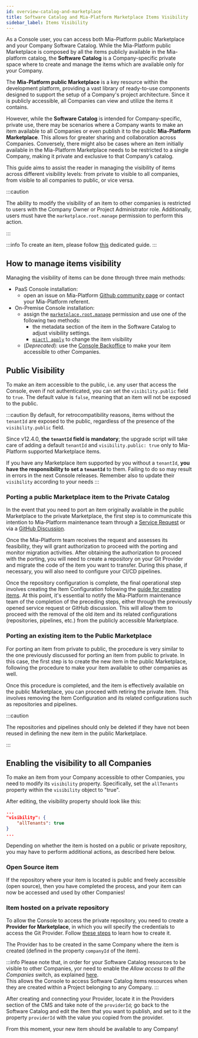 ```yaml
---
id: overview-catalog-and-marketplace
title: Software Catalog and Mia-Platform Marketplace Items Visibility
sidebar_label: Items Visibility
---
```


As a Console user, you can access both Mia-Platform public Marketplace and your Company Software Catalog.
While the Mia-Platform public Marketplace is composed by all the items publicly available in the Mia-platform catalog, the **Software Catalog** is a Company-specific private space where to create and manage the items which are available only for your Company.

The **Mia-Platform public Marketplace** is a key resource within the development platform, providing a vast library of ready-to-use components designed to support the setup of a Company's project architecture. Since it is publicly accessible, all Companies can view and utilize the items it contains.

However, while the **Software Catalog** is intended for Company-specific, private use, there may be scenarios where a Company wants to make an item available to all Companies or even publish it to the public **Mia-Platform Marketplace**. This allows for greater sharing and collaboration across Companies. Conversely, there might also be cases where an item initially available in the Mia-Platform Marketplace needs to be restricted to a single Company, making it private and exclusive to that Company’s catalog.

This guide aims to assist the reader in managing the visibility of items across different visibility levels: from private to visible to all companies, from visible to all companies to public, or vice versa.

:::caution

The ability to modify the visibility of an item to other companies is restricted to users with the Company Owner or Project Administrator role. Additionally, users must have the `marketplace.root.manage` permission to perform this action.

:::

:::info
To create an item, please follow [this](/software-catalog/manage-items/overview.md) dedicated guide.
:::

## How to manage items visibility 

Managing the visibility of items can be done through three main methods:

- PaaS Console installation:
  - open an issue on Mia-Platform [Github community page](https://github.com/mia-platform/community) or contact your Mia-Platform referent.
- On-Premise Console installation:
  - assign the [`marketplace.root.manage`](/development_suite/identity-and-access-management/console-levels-and-permission-management.md#console-root-level-permissions) permission
  and use one of the following two methods:
    - the metadata section of the item in the Software Catalog to adjust visibility settings.
    - [`miactl apply`](/cli/miactl/30_commands.md#apply-1) to change the item visibility
  - (_Deprecated_): use the [Console Backoffice](/microfrontend-composer/previous-tools/cms/guide_cms.md) to make your item accessible to other Companies.


## Public Visibility

To make an item accessible to the public, i.e. any user that access the Console, even if not authenticated, you can set the `visibility.public` field to `true`. The default value is `false`, meaning that an item will not be exposed to the public.

:::caution
By default, for retrocompatibility reasons, items without the `tenantId` are exposed to the public, regardless of the presence of the `visibility.public` field.

Since v12.4.0, **the `tenantId` field is mandatory**; the upgrade script will take care of adding a default `tenantId` and `visibility.public: true` only to Mia-Platform supported Marketplace items.

If you have any Marketplace item supported by you without a `tenantId`, **you have the responsibility to set a `tenantId`** to them. Failing to do so may result in errors in the next Console releases. Remember also to update their `visibility` according to your needs
:::

### Porting a public Marketplace item to the Private Catalog

In the event that you need to port an item originally available in the public Marketplace to the private Marketplace, the first step is to communicate this intention to Mia-Platform maintenance team through a [Service Request](https://makeitapp.atlassian.net/servicedesk/customer/portal/21) or via a [GitHub Discussion](https://github.com/mia-platform/community).

Once the Mia-Platform team receives the request and assesses its feasibility, they will grant authorization to proceed with the porting and monitor migration activities. After obtaining the authorization to proceed with the porting, you will need to create a repository on your Git Provider and migrate the code of the item you want to transfer. During this phase, if necessary, you will also need to configure your CI/CD pipelines.

Once the repository configuration is complete, the final operational step involves creating the Item Configuration following the [guide for creating items](/software-catalog/manage-items/overview.md). At this point, it's essential to notify the Mia-Platform maintenance team of the completion of the preceding steps, either through the previously opened service request or GitHub discussion. This will allow them to proceed with the removal of the old item and its related configurations (repositories, pipelines, etc.) from the publicly accessible Marketplace.

### Porting an existing item to the Public Marketplace

For porting an item from private to public, the procedure is very similar to the one previously discussed for porting an item from public to private. In this case, the first step is to create the new item in the public Marketplace, following the procedure to make your item available to other companies as well.

Once this procedure is completed, and the item is effectively available on the public Marketplace, you can proceed with retiring the private item. This involves removing the Item Configuration and its related configurations such as repositories and pipelines.

:::caution

The repositories and pipelines should only be deleted if they have not been reused in defining the new item in the public Marketplace.

:::

## Enabling the visibility to all Companies

To make an item from your Company accessible to other Companies, you need to modify its `visibility` property. Specifically, set the `allTenants` property within the `visibility` object to "true".

After editing, the visibility property should look like this:

```json
...
"visibility": {
    "allTenants": true
}
...
```

Depending on whether the item is hosted on a public or private repository, you may have to perform additional actions, as described here below.

### Open Source item

If the repository where your item is located is public and freely accessible (open source), then you have completed the process, and your item can now be accessed and used by other Companies!

### Item hosted on a private repository

To allow the Console to access the private repository, you need to create a **Provider for Marketplace**, in which you will specify the credentials to access the Git Provider. Follow [these steps](/console/company-configuration/providers/configure-marketplace-provider.mdx) to learn how to create it.

The Provider has to be created in the same Company where the item is created (defined in the property `companyId` of the item).

:::info
Please note that, in order for your Software Catalog resources to be visible to other Companies, yor need to enable the *Allow access to all the Companies* switch, as explained [here](/console/company-configuration/providers/configure-marketplace-provider.mdx#step-2-provider-details).  
This allows the Console to access Software Catalog items resources when they are created within a Project belonging to any Company.
:::

After creating and connecting your Provider, locate it in the Providers section of the CMS and take note of the `providerId`; go back to the Software Catalog and edit the item that you want to publish, and set to it the property `providerId` with the value you copied from the provider.

From this moment, your new item should be available to any Company!